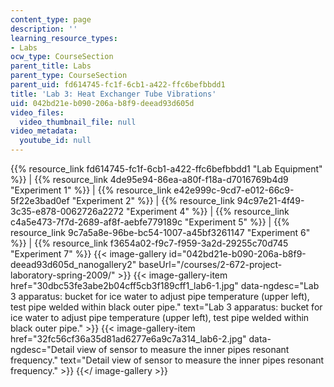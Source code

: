 ```yaml
---
content_type: page
description: ''
learning_resource_types:
- Labs
ocw_type: CourseSection
parent_title: Labs
parent_type: CourseSection
parent_uid: fd614745-fc1f-6cb1-a422-ffc6befbbdd1
title: 'Lab 3: Heat Exchanger Tube Vibrations'
uid: 042bd21e-b090-206a-b8f9-deead93d605d
video_files:
  video_thumbnail_file: null
video_metadata:
  youtube_id: null
---
```


{{% resource_link fd614745-fc1f-6cb1-a422-ffc6befbbdd1 "Lab Equipment" %}} | {{% resource_link 4de95e94-86ea-a80f-f18a-d7016769b4d9 "Experiment 1" %}} | {{% resource_link e42e999c-9cd7-e012-66c9-5f22e3bad0ef "Experiment 2" %}} | {{% resource_link 94c97e21-4f49-3c35-e878-0062726a2272 "Experiment 4" %}} | {{% resource_link c4a5e473-7f7d-2689-af8f-aebfe779189c "Experiment 5" %}} | {{% resource_link 9c7a5a8e-96be-bc54-1007-a45bf3261147 "Experiment 6" %}} | {{% resource_link f3654a02-f9c7-f959-3a2d-29255c70d745 "Experiment 7" %}}
{{< image-gallery id="042bd21e-b090-206a-b8f9-deead93d605d_nanogallery2" baseUrl="/courses/2-672-project-laboratory-spring-2009/" >}}
{{< image-gallery-item href="30dbc53fe3abe2b04cff5cb3f189cff1_lab6-1.jpg" data-ngdesc="Lab 3 apparatus: bucket for ice water to adjust pipe temperature (upper left), test pipe welded within black outer pipe." text="Lab 3 apparatus: bucket for ice water to adjust pipe temperature (upper left), test pipe welded within black outer pipe." >}}
{{< image-gallery-item href="32fc56cf36a35d81ad6277e6a9c7a314_lab6-2.jpg" data-ngdesc="Detail view of sensor to measure the inner pipes resonant frequency." text="Detail view of sensor to measure the inner pipes resonant frequency." >}}
{{</ image-gallery >}}